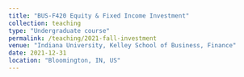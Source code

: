 ```yaml
---
title: "BUS-F420 Equity & Fixed Income Investment"
collection: teaching
type: "Undergraduate course"
permalink: /teaching/2021-fall-investment
venue: "Indiana University, Kelley School of Business, Finance"
date: 2021-12-31
location: "Bloomington, IN, US"
---
```


